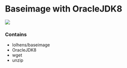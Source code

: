 # Baseimage with OracleJDK8
[![](https://images.microbadger.com/badges/image/lolhens/baseimage-oraclejdk.svg)](http://microbadger.com/#/images/lolhens/baseimage-oraclejdk "Get your own image badge on microbadger.com")
### Contains
* lolhens/baseimage
* OracleJDK8
* wget
* unzip
